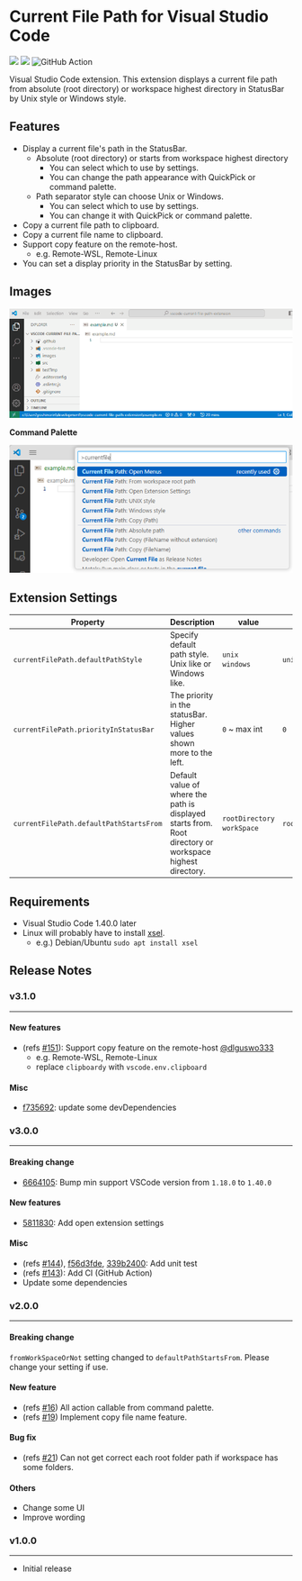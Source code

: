 # Current File Path for Visual Studio Code

![](https://img.shields.io/badge/Release-v3.1.0-blue.svg?style=flat-square)
![](https://img.shields.io/badge/vscode-^1.40.0-blue.svg?style=flat-square)
![GitHub Action](https://img.shields.io/github/workflow/status/yoshinorin/vscode-current-file-path-extension/CI/master?label=GitHub%20Action)

Visual Studio Code extension. This extension displays a current file path from absolute (root directory) or workspace highest directory in StatusBar by Unix style or Windows style.

## Features

* Display a current file's path in the StatusBar.
    * Absolute (root directory) or starts from workspace highest directory
        * You can select which to use by settings.
        * You can change the path appearance with QuickPick or command palette.
    * Path separator style can choose Unix or Windows.
        * You can select which to use by settings.
        * You can change it with QuickPick or command palette.
* Copy a current file path to clipboard.
* Copy a current file name to clipboard.
* Support copy feature on the remote-host.
    * e.g. Remote-WSL, Remote-Linux
* You can set a display priority in the StatusBar by setting.

## Images

![](https://raw.githubusercontent.com/yoshinorin/vscode-current-file-path-extension/master/images/image.gif)

**Command Palette**

![](https://raw.githubusercontent.com/yoshinorin/vscode-current-file-path-extension/master/images/command-palette.png)

## Extension Settings

|Property|Description|value|Default|
|---|---|---|---|
|`currentFilePath.defaultPathStyle`|Specify default path style. Unix like or Windows like.|`unix` <br> `windows`|`unix`|
|`currentFilePath.priorityInStatusBar`|The priority in the statusBar. Higher values shown more to the left.| `0` ~ max int |`0`|
|`currentFilePath.defaultPathStartsFrom`|Default value of where the path is displayed starts from. Root directory or workspace highest directory.|`rootDirectory` <br> `workSpace`|`rootDirectory`|

## Requirements

* Visual Studio Code 1.40.0 later
* Linux will probably have to install [xsel](https://linux.die.net/man/1/xsel).
    * e.g.) Debian/Ubuntu `sudo apt install xsel`

## Release Notes

### v3.1.0
---

#### New features

* (refs [#151](https://github.com/yoshinorin/vscode-current-file-path-extension/pull/151)): Support copy feature on the remote-host [@dlguswo333](https://github.com/dlguswo333)
    * e.g. Remote-WSL, Remote-Linux
    * replace `clipboardy` with `vscode.env.clipboard`

#### Misc

* [f735692](https://github.com/yoshinorin/vscode-current-file-path-extension/commit/f735692fd2ae51f8c317664716c86a731e501b41): update some devDependencies

### v3.0.0
---

#### Breaking change

* [6664105](https://github.com/yoshinorin/vscode-current-file-path-extension/commit/66641059a8263cf4d9d70986b5f424d65b6d5f38): Bump min support VSCode version from `1.18.0` to `1.40.0`

#### New features

* [5811830](https://github.com/yoshinorin/vscode-current-file-path-extension/commit/58118304a2a068b69fa544b3268bee578615f0fb): Add open extension settings

#### Misc

* (refs [#144](https://github.com/yoshinorin/vscode-current-file-path-extension/pull/144)), [f56d3fde](https://github.com/yoshinorin/vscode-current-file-path-extension/commit/f56d3fde4855902d8f54aefd4a10e4f62d8c90b7), [339b2400](https://github.com/yoshinorin/vscode-current-file-path-extension/commit/339b240067e161b292da25160a4223278539a313): Add unit test
* (refs [#143](https://github.com/yoshinorin/vscode-current-file-path-extension/pull/143)): Add CI (GitHub Action)
* Update some dependencies


### v2.0.0
---

#### Breaking change

`fromWorkSpaceOrNot` setting changed to `defaultPathStartsFrom`. Please change your setting if use.

#### New feature

* (refs [#16](https://github.com/yoshinorin/vscode-current-file-path-extension/issues/16)) All action callable from command palette.
* (refs [#19](https://github.com/yoshinorin/vscode-current-file-path-extension/issues/19)) Implement copy file name feature.

#### Bug fix

* (refs [#21](https://github.com/yoshinorin/vscode-current-file-path-extension/issues/21)) Can not get correct each root folder path if workspace has some folders.

#### Others

* Change some UI
* Improve wording

### v1.0.0
---

* Initial release
